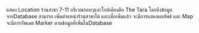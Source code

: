แสดง Location ร้านสาขา 7-11 บริเวณรอบๆและใกล้เคียงตึก The Tara โดยดึงข้อมูลจากDatabase
สามารถ เพิ่มตำแหน่งร้านสาขาได้ และเมื่อเพิ่มแล้ว จะมีการแสดงผลลัพธ์
และ Map จะมีการอัพเดต Marker ตามข้อมูลที่เพิ่มในDatabase
